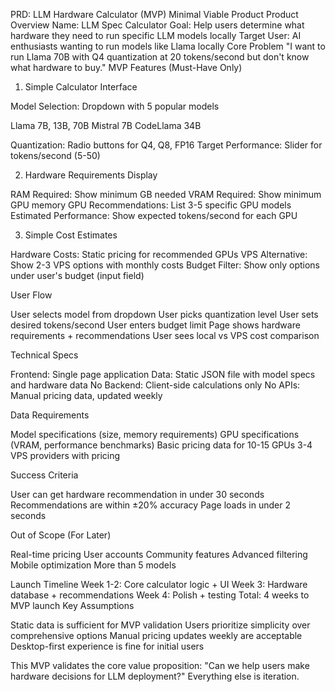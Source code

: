 PRD: LLM Hardware Calculator (MVP)
Minimal Viable Product
Product Overview
Name: LLM Spec Calculator
Goal: Help users determine what hardware they need to run specific LLM models locally
Target User: AI enthusiasts wanting to run models like Llama locally
Core Problem
"I want to run Llama 70B with Q4 quantization at 20 tokens/second but don't know what hardware to buy."
MVP Features (Must-Have Only)
1. Simple Calculator Interface

Model Selection: Dropdown with 5 popular models

Llama 7B, 13B, 70B
Mistral 7B
CodeLlama 34B


Quantization: Radio buttons for Q4, Q8, FP16
Target Performance: Slider for tokens/second (5-50)

2. Hardware Requirements Display

RAM Required: Show minimum GB needed
VRAM Required: Show minimum GPU memory
GPU Recommendations: List 3-5 specific GPU models
Estimated Performance: Show expected tokens/second for each GPU

3. Simple Cost Estimates

Hardware Costs: Static pricing for recommended GPUs
VPS Alternative: Show 2-3 VPS options with monthly costs
Budget Filter: Show only options under user's budget (input field)

User Flow

User selects model from dropdown
User picks quantization level
User sets desired tokens/second
User enters budget limit
Page shows hardware requirements + recommendations
User sees local vs VPS cost comparison

Technical Specs

Frontend: Single page application
Data: Static JSON file with model specs and hardware data
No Backend: Client-side calculations only
No APIs: Manual pricing data, updated weekly

Data Requirements

Model specifications (size, memory requirements)
GPU specifications (VRAM, performance benchmarks)
Basic pricing data for 10-15 GPUs
3-4 VPS providers with pricing

Success Criteria

User can get hardware recommendation in under 30 seconds
Recommendations are within ±20% accuracy
Page loads in under 2 seconds

Out of Scope (For Later)

Real-time pricing
User accounts
Community features
Advanced filtering
Mobile optimization
More than 5 models

Launch Timeline
Week 1-2: Core calculator logic + UI
Week 3: Hardware database + recommendations
Week 4: Polish + testing
Total: 4 weeks to MVP launch
Key Assumptions

Static data is sufficient for MVP validation
Users prioritize simplicity over comprehensive options
Manual pricing updates weekly are acceptable
Desktop-first experience is fine for initial users

This MVP validates the core value proposition: "Can we help users make hardware decisions for LLM deployment?" Everything else is iteration.